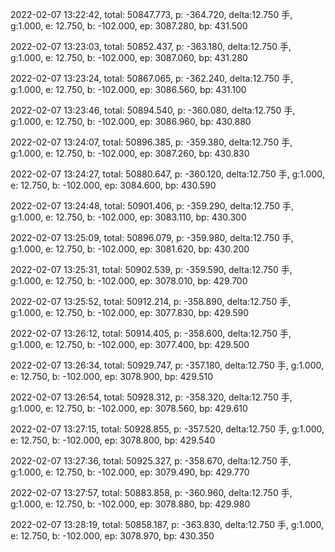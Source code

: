 2022-02-07 13:22:42, total: 50847.773, p: -364.720, delta:12.750 手, g:1.000, e: 12.750, b: -102.000, ep: 3087.280, bp: 431.500

2022-02-07 13:23:03, total: 50852.437, p: -363.180, delta:12.750 手, g:1.000, e: 12.750, b: -102.000, ep: 3087.060, bp: 431.280

2022-02-07 13:23:24, total: 50867.065, p: -362.240, delta:12.750 手, g:1.000, e: 12.750, b: -102.000, ep: 3086.560, bp: 431.100

2022-02-07 13:23:46, total: 50894.540, p: -360.080, delta:12.750 手, g:1.000, e: 12.750, b: -102.000, ep: 3086.960, bp: 430.880

2022-02-07 13:24:07, total: 50896.385, p: -359.380, delta:12.750 手, g:1.000, e: 12.750, b: -102.000, ep: 3087.260, bp: 430.830

2022-02-07 13:24:27, total: 50880.647, p: -360.120, delta:12.750 手, g:1.000, e: 12.750, b: -102.000, ep: 3084.600, bp: 430.590

2022-02-07 13:24:48, total: 50901.406, p: -359.290, delta:12.750 手, g:1.000, e: 12.750, b: -102.000, ep: 3083.110, bp: 430.300

2022-02-07 13:25:09, total: 50896.079, p: -359.980, delta:12.750 手, g:1.000, e: 12.750, b: -102.000, ep: 3081.620, bp: 430.200

2022-02-07 13:25:31, total: 50902.539, p: -359.590, delta:12.750 手, g:1.000, e: 12.750, b: -102.000, ep: 3078.010, bp: 429.700

2022-02-07 13:25:52, total: 50912.214, p: -358.890, delta:12.750 手, g:1.000, e: 12.750, b: -102.000, ep: 3077.830, bp: 429.590

2022-02-07 13:26:12, total: 50914.405, p: -358.600, delta:12.750 手, g:1.000, e: 12.750, b: -102.000, ep: 3077.400, bp: 429.500

2022-02-07 13:26:34, total: 50929.747, p: -357.180, delta:12.750 手, g:1.000, e: 12.750, b: -102.000, ep: 3078.900, bp: 429.510

2022-02-07 13:26:54, total: 50928.312, p: -358.320, delta:12.750 手, g:1.000, e: 12.750, b: -102.000, ep: 3078.560, bp: 429.610

2022-02-07 13:27:15, total: 50928.855, p: -357.520, delta:12.750 手, g:1.000, e: 12.750, b: -102.000, ep: 3078.800, bp: 429.540

2022-02-07 13:27:36, total: 50925.327, p: -358.670, delta:12.750 手, g:1.000, e: 12.750, b: -102.000, ep: 3079.490, bp: 429.770

2022-02-07 13:27:57, total: 50883.858, p: -360.960, delta:12.750 手, g:1.000, e: 12.750, b: -102.000, ep: 3078.880, bp: 429.980

2022-02-07 13:28:19, total: 50858.187, p: -363.830, delta:12.750 手, g:1.000, e: 12.750, b: -102.000, ep: 3078.970, bp: 430.350